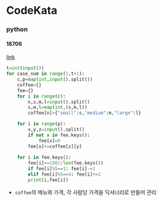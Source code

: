 # CodeKata
### python
#### 18706

[link](https://www.acmicpc.net/problem/18706)
```python
t=int(input())
for case_num in range(1,t+1):
    c,p=map(int,input().split())
    coffee={}
    fee={}
    for i in range(c):
        n,s,m,l=input().split()
        s,m,l=map(int,(s,m,l))
        coffee[n]={"small":s,"medium":m,"large":l}

    for i in range(p):
        x,y,z=input().split()
        if not x in fee.keys():
            fee[x]=0
        fee[x]+=coffee[z][y]
    
    for i in fee.keys():
        fee[i]+=100//len(fee.keys())
        if fee[i]%5==1: fee[i]-=1
        elif fee[i]%5==4: fee[i]+=1
        print(i,fee[i])
```
- `coffee`의 메뉴와 가격, 각 사람당 가격을 딕셔너리로 만들어 관리
